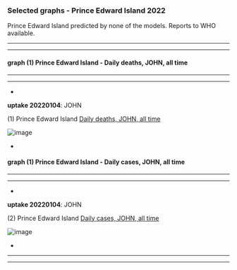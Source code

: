 ### Selected graphs - Prince Edward Island 2022

Prince Edward Island predicted by none of the models. Reports to WHO available.


  
**** 
****  

  
  
  
#### graph (1) Prince Edward Island - Daily deaths, JOHN, all time

****
****  




*

**uptake 20220104**: JOHN

(1) Prince Edward Island [Daily deaths, JOHN, all time](https://github.com/pourmalek/CovidVisualizedCountry/blob/main/20220104/output/JOHN/graph%201%20c%20COVID-19%20daily%20deaths%2C%20Canada%2C%20Prince%20Edward%20Island%2C%20Johns%20Hopkins.pdf)

![image](https://user-images.githubusercontent.com/30849720/148279828-4056295c-74dc-440d-9e81-6dd1795b7e17.png)
 
*







#### graph (1) Prince Edward Island - Daily cases, JOHN, all time

****
****  




*

**uptake 20220104**: JOHN

(2) Prince Edward Island [Daily cases, JOHN, all time](https://github.com/pourmalek/CovidVisualizedCountry/blob/main/20220104/output/JOHN/graph%202%20c%20COVID-19%20daily%20cases%2C%20Canada%2C%20Prince%20Edward%20Island%2C%20Johns%20Hopkins.pdf)

![image](https://user-images.githubusercontent.com/30849720/148279928-1a4a2f3a-2f6f-4cea-9ae0-1337e8a33e58.png)

*




 
****
****

